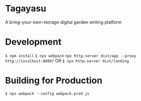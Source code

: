 # Tagayasu

A bring-your-own-storage digital garden writing platform

# Development

`$ npm install`
`$ npx webpack`
`npx http-server dist/app --proxy http://localhost:8080?`
OR `$ npx http-server dist/landing`

# Building for Production

`$ npx webpack --config webpack.prod.js`
